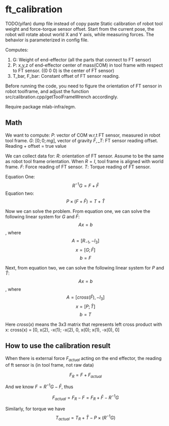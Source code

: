 # ft_calibration
TODO(yifan) dump file instead of copy paste
Static calibration of robot tool weight and force-torque sensor offset.
Start from the current pose, the robot will rotate about world X and Y axis,
while measuring forces. The behavior is parameterized in config file.

Computes:
1. G: Weight of end-effector (all the parts that connect to FT sensor)
2. P: x,y,z of end-effector center of mass(COM) in tool frame with respect to FT sensor. ((0 0 0) is the center of FT sensor)
3. T_bar, F_bar: Constant offset of FT sensor reading.

Before running the code, you need to figure the orientation of FT sensor in robot toolframe, and adjust the function src/calibration.cpp/getToolFrameWrench accordingly.

Require package mlab-infra/egm.

## Math
We want to compute:
$P$: vector of COM w.r.t FT sensor, measured in robot tool frame.
$G$: $[0; 0; mg]$, vector of gravity
$\bar F, \bar_T$: FT sensor reading offset. Reading + offset = true value

We can collect data for:
$R$: orientation of FT sensor.  Assume to be the same as robot tool frame orientation. When $R=I$, tool frame is aligned with world frame.
$F$: Force reading of FT sensor.
$T$: Torque reading of FT sensor.

Equation One:
$$R^{-1}G=F+\bar F$$
Equation two:
$$P\times(F+\bar F)=T+\bar T$$

Now we can solve the problem. From equation one, we can solve the following linear system for $G$ and $\bar F$:
$$Ax=b$$,
where
$$A = [R_{-1}, -I_3]$$
$$x=[G; \bar F]$$
$$b=F$$

Next, from equation two, we can solve the following linear system for $P$ and $\bar T$:
$$Ax=b$$,
where
$$A = [cross(\bar F), -I_3]$$
$$x=[P; \bar T]$$
$$b=T$$

Here $cross(x)$ means the 3x3 matrix that represents left cross product with x:
cross(x) = [0, x(2), -x(1);
			-x(2), 0, x(0);
			x(1), -x(0), 0]

## How to use the calibration result
When there is external force $F_{actual}$ acting on the end effector, the reading of ft sensor is (in tool frame, not raw data)

$$F_R = F + F_{actual}$$

And we know $F = R^{-1}G - \bar F$, thus

$$F_{actual} = F_R - F = F_R + \bar F - R^{-1}G $$

Similarly, for torque we have
$$T_{actual}=T_R+\bar T-P\times(R^{-1}G)$$